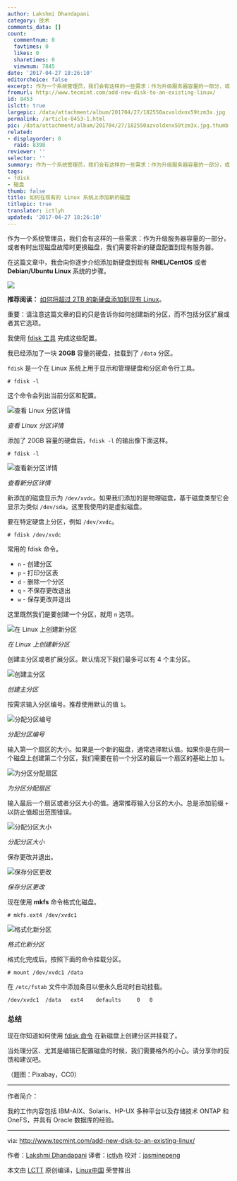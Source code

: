 ```yaml
---
author: Lakshmi Dhandapani
category: 技术
comments_data: []
count:
  commentnum: 0
  favtimes: 0
  likes: 0
  sharetimes: 0
  viewnum: 7845
date: '2017-04-27 18:26:10'
editorchoice: false
excerpt: 作为一个系统管理员，我们会有这样的一些需求：作为升级服务器容量的一部分，或者有时出现磁盘故障时更换磁盘，我们需要将新的硬盘配置到现有服务器。
fromurl: http://www.tecmint.com/add-new-disk-to-an-existing-linux/
id: 8453
islctt: true
largepic: /data/attachment/album/201704/27/182550azvoldxnx59tzm3x.jpg
permalink: /article-8453-1.html
pic: /data/attachment/album/201704/27/182550azvoldxnx59tzm3x.jpg.thumb.jpg
related:
- displayorder: 0
  raid: 8398
reviewer: ''
selector: ''
summary: 作为一个系统管理员，我们会有这样的一些需求：作为升级服务器容量的一部分，或者有时出现磁盘故障时更换磁盘，我们需要将新的硬盘配置到现有服务器。
tags:
- fdisk
- 磁盘
thumb: false
title: 如何在现有的 Linux 系统上添加新的磁盘
titlepic: true
translator: ictlyh
updated: '2017-04-27 18:26:10'
---
```


作为一个系统管理员，我们会有这样的一些需求：作为升级服务器容量的一部分，或者有时出现磁盘故障时更换磁盘，我们需要将新的硬盘配置到现有服务器。


在这篇文章中，我会向你逐步介绍添加新硬盘到现有 **RHEL/CentOS** 或者 **Debian/Ubuntu Linux** 系统的步骤。


![](/data/attachment/album/201704/27/182550azvoldxnx59tzm3x.jpg)


**推荐阅读：** [如何将超过 2TB 的新硬盘添加到现有 Linux](/article-8398-1.html)。


重要：请注意这篇文章的目的只是告诉你如何创建新的分区，而不包括分区扩展或者其它选项。


我使用 [fdisk 工具](/tag-fdisk.html) 完成这些配置。


我已经添加了一块 **20GB** 容量的硬盘，挂载到了 `/data` 分区。


`fdisk` 是一个在 Linux 系统上用于显示和管理硬盘和分区命令行工具。



```
# fdisk -l

```

这个命令会列出当前分区和配置。


![查看 Linux 分区详情](/data/attachment/album/201704/27/182611o7dcq700f09f1w60.png)


*查看 Linux 分区详情*


添加了 20GB 容量的硬盘后，`fdisk -l` 的输出像下面这样。



```
# fdisk -l

```

![查看新分区详情](/data/attachment/album/201704/27/182612xzs47ooj7ssfwol9.png)


*查看新分区详情*


新添加的磁盘显示为 `/dev/xvdc`。如果我们添加的是物理磁盘，基于磁盘类型它会显示为类似 `/dev/sda`。这里我使用的是虚拟磁盘。


要在特定硬盘上分区，例如 `/dev/xvdc`。



```
# fdisk /dev/xvdc

```

常用的 fdisk 命令。


* `n` - 创建分区
* `p` - 打印分区表
* `d` - 删除一个分区
* `q` - 不保存更改退出
* `w` - 保存更改并退出


这里既然我们是要创建一个分区，就用 `n` 选项。


![在 Linux 上创建新分区](/data/attachment/album/201704/27/182612nizss464futs61db.png)


*在 Linux 上创建新分区*


创建主分区或者扩展分区。默认情况下我们最多可以有 4 个主分区。


![创建主分区](/data/attachment/album/201704/27/182612qu2huunpyhylhmlh.png)


*创建主分区*


按需求输入分区编号。推荐使用默认的值 `1`。


![分配分区编号](/data/attachment/album/201704/27/182613r65n4l821805aotp.png)


*分配分区编号*


输入第一个扇区的大小。如果是一个新的磁盘，通常选择默认值。如果你是在同一个磁盘上创建第二个分区，我们需要在前一个分区的最后一个扇区的基础上加 `1`。


![为分区分配扇区](/data/attachment/album/201704/27/182613s3bjgjjzsgpjj2lr.png)


*为分区分配扇区*


输入最后一个扇区或者分区大小的值。通常推荐输入分区的大小。总是添加前缀 `+` 以防止值超出范围错误。


![分配分区大小](/data/attachment/album/201704/27/182613pq5p2hkfn6k6fkgh.png)


*分配分区大小*


保存更改并退出。


![保存分区更改](/data/attachment/album/201704/27/182614wb5ih50dse5h5e5j.png)


*保存分区更改*


现在使用 **mkfs** 命令格式化磁盘。



```
# mkfs.ext4 /dev/xvdc1

```

![格式化新分区](/data/attachment/album/201704/27/182614rw3bnnynhncnidyh.png)


*格式化新分区*


格式化完成后，按照下面的命令挂载分区。



```
# mount /dev/xvdc1 /data

```

在 `/etc/fstab` 文件中添加条目以便永久启动时自动挂载。



```
/dev/xvdc1  /data   ext4    defaults     0   0

```

### 总结


现在你知道如何使用 [fdisk 命令](http://www.tecmint.com/fdisk-commands-to-manage-linux-disk-partitions/) 在新磁盘上创建分区并挂载了。


当处理分区、尤其是编辑已配置磁盘的时候，我们需要格外的小心。请分享你的反馈和建议吧。


（题图：Pixabay，CC0）




---


作者简介：


我的工作内容包括 IBM-AIX、Solaris、HP-UX 多种平台以及存储技术 ONTAP 和 OneFS，并具有 Oracle 数据库的经验。




---


via: <http://www.tecmint.com/add-new-disk-to-an-existing-linux/>


作者：[Lakshmi Dhandapani](http://www.tecmint.com/author/lakshmi/) 译者：[ictlyh](https://github.com/ictlyh) 校对：[jasminepeng](https://github.com/jasminepeng)


本文由 [LCTT](https://github.com/LCTT/TranslateProject) 原创编译，[Linux中国](https://linux.cn/) 荣誉推出